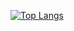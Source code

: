 [![Top Langs](https://github-readme-stats.vercel.app/api/top-langs/?username=v1enna&layout=compact&theme=cobalt)](https://github.com/anuraghazra/github-readme-stats)
